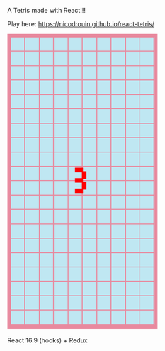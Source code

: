 A Tetris made with React!!!

Play here: https://nicodrouin.github.io/react-tetris/

![Alt text](/archives/tetris.gif?raw=true "Tetris demo Github")

React 16.9 (hooks) + Redux